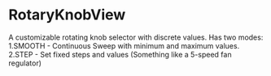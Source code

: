 # RotaryKnobView
A customizable rotating knob selector with discrete values. 
Has two modes: 1.SMOOTH - Continuous Sweep with minimum and maximum values. 2.STEP - Set fixed steps and values (Something like a 5-speed fan regulator)
